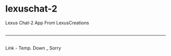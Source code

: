 # lexuschat-2
Lexus Chat-2 App From LexusCreations
<br/>
<br/>
<hr/>
<br/>
Link - Temp. Down _ Sorry
